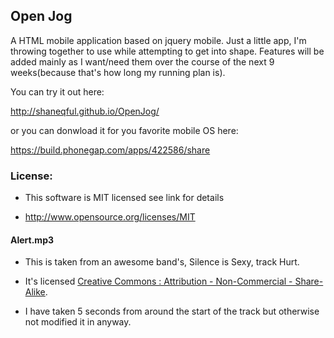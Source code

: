 ## Open Jog

A HTML mobile application based on jquery mobile. Just a little app, I'm throwing together to use while attempting to get into shape. Features will be added mainly as I want/need them over the course of the next 9 weeks(because that's how long my running plan is).

You can try it out here:

http://shaneqful.github.io/OpenJog/

or you can donwload it for you favorite mobile OS here:

https://build.phonegap.com/apps/422586/share

### License:

* This software is MIT licensed see link for details

* http://www.opensource.org/licenses/MIT

#### Alert.mp3

* This is taken from an awesome band's, Silence is Sexy, track Hurt.

* It's licensed [Creative Commons : Attribution - Non-Commercial - Share-Alike](http://creativecommons.org/licenses/by-nc-sa/2.0/).

* I have taken 5 seconds from around the start of the track but otherwise not modified it in anyway.
